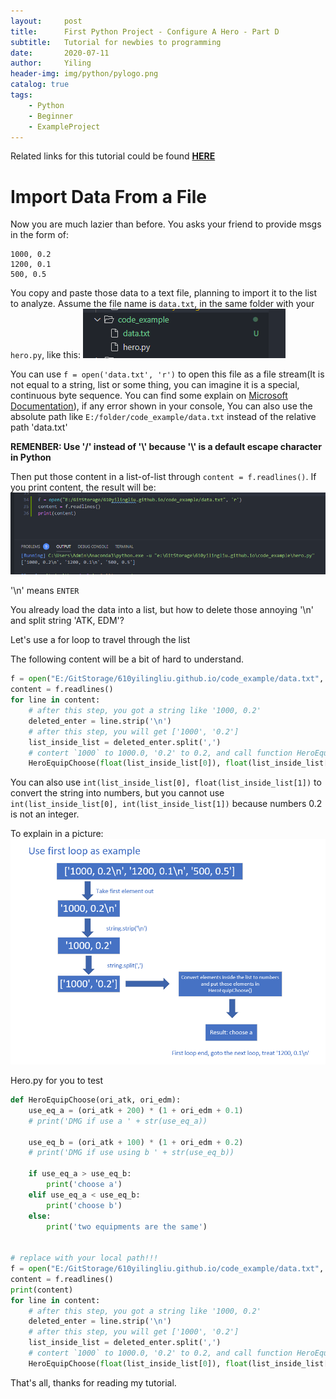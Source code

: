 ```yaml
---
layout:     post
title:      First Python Project - Configure A Hero - Part D
subtitle:   Tutorial for newbies to programming
date:       2020-07-11
author:     Yiling
header-img: img/python/pylogo.png
catalog: true
tags:
    - Python
    - Beginner
    - ExampleProject
---
```


Related links for this tutorial could be found **[HERE](https://610yilingliu.github.io/2020/06/23/PyForBeginners/)**

# Import Data From a File

Now you are much lazier than before. You asks your friend to provide msgs in the form of:

```
1000, 0.2
1200, 0.1
500, 0.5
```

You copy and paste those data to a text file, planning to import it to the list to analyze. Assume the file name is `data.txt`, in the same folder with your `hero.py`, like this:
![](\img\python\path1.png)

You can use `f = open('data.txt', 'r')` to open this file as a file stream(It is not equal to a string, list or some thing, you can imagine it is a special, continuous byte sequence. You can find some explain on [Microsoft Documentation](https://docs.microsoft.com/en-us/windows/win32/fileio/file-streams)), if any error shown in your console, You can also use the absolute path like `E:/folder/code_example/data.txt` instead of the relative path 'data.txt'

**REMENBER: Use '/' instead of '\\' because '\\' is a default escape character in Python**

Then put those content in a list-of-list through `content = f.readlines()`. If you print content, the result will be:
![](\img\python\hero10.png)

'\\n' means `ENTER`

You already load the data into a list, but how to delete those annoying '\\n' and split string 'ATK, EDM'?

Let's use a for loop to travel through the list

The following content will be a bit of hard to understand.

```python
f = open("E:/GitStorage/610yilingliu.github.io/code_example/data.txt", 'r')
content = f.readlines()
for line in content:
    # after this step, you got a string like '1000, 0.2'
    deleted_enter = line.strip('\n')
    # after this step, you will get ['1000', '0.2']
    list_inside_list = deleted_enter.split(',')
    # contert `1000` to 1000.0, '0.2' to 0.2, and call function HeroEquipChoose()
    HeroEquipChoose(float(list_inside_list[0]), float(list_inside_list[1]))
```

You can also use `int(list_inside_list[0], float(list_inside_list[1])` to convert the string into numbers, but you cannot use `int(list_inside_list[0], int(list_inside_list[1])` because numbers 0.2 is not an integer.

To explain in a picture:
![](\img\python\hero11.png)

Hero.py for you to test

```python
def HeroEquipChoose(ori_atk, ori_edm):
    use_eq_a = (ori_atk + 200) * (1 + ori_edm + 0.1)
    # print('DMG if use a ' + str(use_eq_a))

    use_eq_b = (ori_atk + 100) * (1 + ori_edm + 0.2)
    # print('DMG if use using b ' + str(use_eq_b))

    if use_eq_a > use_eq_b:
        print('choose a')
    elif use_eq_a < use_eq_b:
        print('choose b')
    else:
        print('two equipments are the same')


# replace with your local path!!!
f = open("E:/GitStorage/610yilingliu.github.io/code_example/data.txt", 'r')
content = f.readlines()
print(content)
for line in content:
    # after this step, you got a string like '1000, 0.2'
    deleted_enter = line.strip('\n')
    # after this step, you will get ['1000', '0.2']
    list_inside_list = deleted_enter.split(',')
    # contert `1000` to 1000.0, '0.2' to 0.2, and call function HeroEquipChoose()
    HeroEquipChoose(float(list_inside_list[0]), float(list_inside_list[1]))
```

That's all, thanks for reading my tutorial.